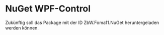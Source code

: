 # NuGet WPF-Control

Zukünftig soll das Package mit der ID ZbW.Foma11.NuGet heruntergeladen werden können.